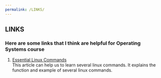 ```yaml
---
permalink: /LINKS/
---
```


## LINKS
### Here are some links that I think are helpful for Operating Systems course

1. [Essential Linux Commands](https://linuxhint.com/100_essential_linux_commands)<br>
This article can help us to learn several linux commands. 
It explains the function and example of several linux commands.
